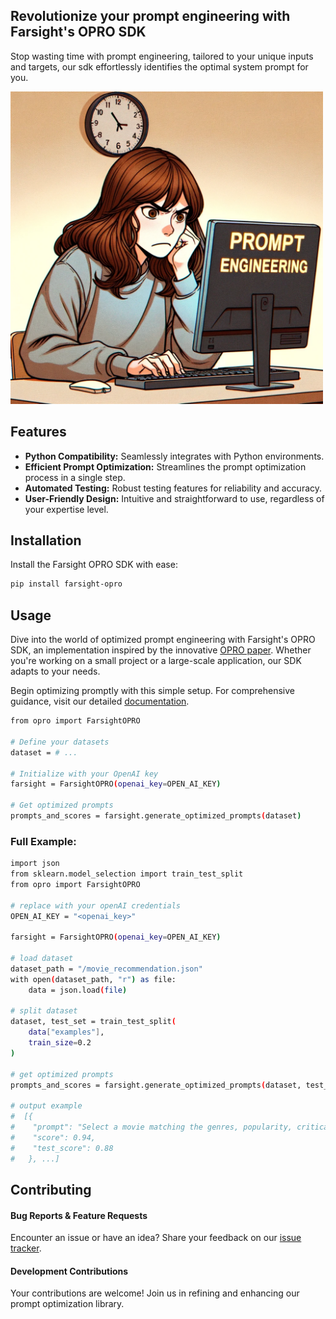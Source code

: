 
## Revolutionize your prompt engineering with Farsight's OPRO SDK  
Stop wasting time with prompt engineering, tailored to your unique inputs and targets, our sdk effortlessly identifies the optimal system prompt for you.
 
<img src="opro/src/images/readme_cartoon.png" alt="cartoon" width="500"/>




## Features

- **Python Compatibility:** Seamlessly integrates with Python environments.
- **Efficient Prompt Optimization:** Streamlines the prompt optimization process in a single step.
- **Automated Testing:** Robust testing features for reliability and accuracy.
- **User-Friendly Design:** Intuitive and straightforward to use, regardless of your expertise level.

## Installation

Install the Farsight OPRO SDK with ease:

```bash
pip install farsight-opro
```

## Usage

Dive into the world of optimized prompt engineering with Farsight's OPRO SDK, an implementation inspired by the innovative [OPRO paper](https://arxiv.org/abs/2309.03409). Whether you're working on a small project or a large-scale application, our SDK adapts to your needs.

Begin optimizing promptly with this simple setup. For comprehensive guidance, visit our detailed [documentation](https://api.farsight-ai.com/farsight-opro/).

```bash
from opro import FarsightOPRO

# Define your datasets
dataset = # ...

# Initialize with your OpenAI key
farsight = FarsightOPRO(openai_key=OPEN_AI_KEY)

# Get optimized prompts
prompts_and_scores = farsight.generate_optimized_prompts(dataset)
```

### Full Example:

```bash
import json
from sklearn.model_selection import train_test_split
from opro import FarsightOPRO

# replace with your openAI credentials
OPEN_AI_KEY = "<openai_key>"

farsight = FarsightOPRO(openai_key=OPEN_AI_KEY)

# load dataset
dataset_path = "/movie_recommendation.json"
with open(dataset_path, "r") as file:
    data = json.load(file)

# split dataset
dataset, test_set = train_test_split(
    data["examples"],
    train_size=0.2
)

# get optimized prompts
prompts_and_scores = farsight.generate_optimized_prompts(dataset, test_set)

# output example
#  [{
#    "prompt": "Select a movie matching the genres, popularity, critical acclaim, and quality of provided examples for accurate recommendations.",
#    "score": 0.94,
#    "test_score": 0.88
#   }, ...]
```

## Contributing

#### Bug Reports & Feature Requests

Encounter an issue or have an idea? Share your feedback on our [issue tracker](https://github.com/farsight-ai/farsight-opro/issues).

#### Development Contributions

Your contributions are welcome! Join us in refining and enhancing our prompt optimization library.
